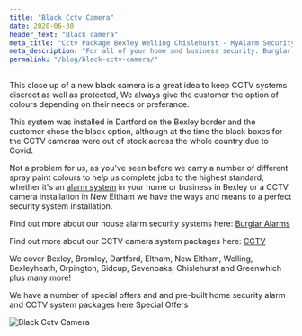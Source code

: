 ```yaml
---
title: "Black Cctv Camera"
date: 2020-06-30
header_text: "Black camera"
meta_title: "Cctv Package Bexley Welling Chislehurst - MyAlarm Security"
meta_description: "For all of your home and business security. Burglar Alarm Servicing, Burglar Alarm Installation, Alarm Battery and CCTV. Call 020 8302 4065 or email us."
permalink: "/blog/black-cctv-camera/"
---
```


This close up of a new black camera is a great idea to keep CCTV systems discreet as well as protected, We always give the customer the option of colours depending on their needs or preferance.

This system was installed in Dartford on the Bexley border and the customer chose the black option, although at the time the black boxes for the CCTV cameras were out of stock across the whole country due to Covid.

Not a problem for us, as you\'ve seen before we carry a number of different spray paint colours to help us complete jobs to the highest standard, whether it\'s an [alarm system](/categories/burglar-alarms/) in your home or business in Bexley or a CCTV camera installation in New Eltham we have the ways and means to a perfect security system installation.

Find out more about our house alarm security systems here: [Burglar Alarms](/categories/burglar-alarms/)

Find out more about our CCTV camera system packages here: [CCTV](/categories/cctv/)

We cover Bexley, Bromley, Dartford, Eltham, New Eltham, Welling, Bexleyheath, Orpington, Sidcup, Sevenoaks, Chislehurst and Greenwhich plus many more!

We have a number of special offers and and pre-built home security alarm and CCTV system packages here Special Offers

![Black Cctv Camera](https://res.cloudinary.com/kbs/image/upload/mdjexqwntvvo93crzbyc.jpg)